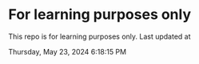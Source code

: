 # For learning purposes only
This repo is for learning purposes only.
Last updated at

Thursday, May 23, 2024 6:18:15 PM

